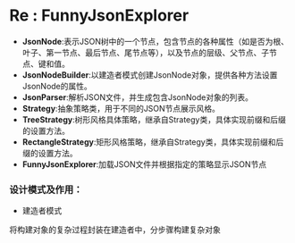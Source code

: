 # Re : FunnyJsonExplorer



- **JsonNode**:表示JSON树中的一个节点，包含节点的各种属性（如是否为根、叶子、第一节点、最后节点、尾节点等），以及节点的层级、父节点、子节点、键和值。
- **JsonNodeBuilder**:以建造者模式创建JsonNode对象，提供各种方法设置JsonNode的属性。
- **JsonParser**:解析JSON文件，并生成包含JsonNode对象的列表。
- **Strategy**:抽象策略类，用于不同的JSON节点展示风格。
- **TreeStrategy**:树形风格具体策略，继承自Strategy类，具体实现前缀和后缀的设置方法。
- **RectangleStrategy**:矩形风格策略，继承自Strategy类，具体实现前缀和后缀的设置方法。
- **FunnyJsonExplorer**:加载JSON文件并根据指定的策略显示JSON节点



### 设计模式及作用：

- 建造者模式

将构建对象的复杂过程封装在建造者中，分步骤构建复杂对象